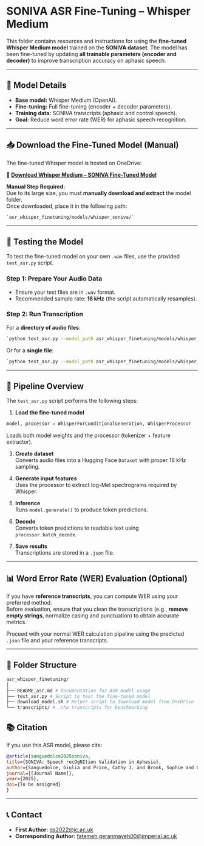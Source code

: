 # SONIVA ASR Fine-Tuning – Whisper Medium

This folder contains resources and instructions for using the **fine-tuned Whisper Medium model** trained on the **SONIVA dataset**. The model has been fine-tuned by updating **all trainable parameters (encoder and decoder)** to improve transcription accuracy on aphasic speech.

---

## 📄 Model Details
- **Base model:** Whisper Medium (OpenAI).
- **Fine-tuning:** Full fine-tuning (encoder + decoder parameters).
- **Training data:** SONIVA transcripts (aphasic and control speech).
- **Goal:** Reduce word error rate (WER) for aphasic speech recognition.

---

## 📥 Download the Fine-Tuned Model (Manual)
The fine-tuned Whisper model is hosted on OneDrive:

**🔗 [Download Whisper Medium – SONIVA Fine-Tuned Model](PUT_YOUR_ONEDRIVE_LINK_HERE)**

**Manual Step Required:**  
Due to its large size, you must **manually download and extract** the model folder.  
Once downloaded, place it in the following path:  
```bash
`asr_whisper_finetuning/models/whisper_soniva/`
```
---

## 🚀 Testing the Model
To test the fine-tuned model on your own `.wav` files, use the provided `test_asr.py` script.

### **Step 1: Prepare Your Audio Data**
- Ensure your test files are in `.wav` format.
- Recommended sample rate: **16 kHz** (the script automatically resamples).

### **Step 2: Run Transcription**
For a **directory of audio files**:
```bash
`python test_asr.py --model_path asr_whisper_finetuning/models/whisper_soniva --audio_dir path/to/wavs/ --output_file my_transcriptions.json`
```

Or for a **single file**:
```bash
`python test_asr.py --model_path asr_whisper_finetuning/models/whisper_soniva --audio_path sample.wav`
```
---

## 🧩 Pipeline Overview
The `test_asr.py` script performs the following steps:

1. **Load the fine-tuned model**  
```python
model, processor = WhisperForConditionalGeneration, WhisperProcessor
```
   Loads both model weights and the processor (tokenizer + feature extractor).

3. **Create dataset**  
   Converts audio files into a Hugging Face `Dataset` with proper 16 kHz sampling.

4. **Generate input features**  
   Uses the processor to extract log-Mel spectrograms required by Whisper.

5. **Inference**  
   Runs `model.generate()` to produce token predictions.

6. **Decode**  
   Converts token predictions to readable text using `processor.batch_decode`.

7. **Save results**  
   Transcriptions are stored in a `.json` file.

---
## 📊 Word Error Rate (WER) Evaluation (Optional)
If you have **reference transcripts**, you can compute WER using your preferred method.  
Before evaluation, ensure that you clean the transcriptions (e.g., **remove empty strings**, normalize casing and punctuation) to obtain accurate metrics.

Proceed with your normal WER calculation pipeline using the predicted `.json` file and your reference transcripts.

---

## 📂 Folder Structure
```bash
asr_whisper_finetuning/
│
├── README_asr.md # Documentation for ASR model usage
├── test_asr.py # Script to test the fine-tuned model
├── download_model.sh # Helper script to download model from OneDrive
└── transcripts/ # .cha transcripts for benchmarking
```

## 📚 Citation
If you use this ASR model, please cite:
```bibtex
@article{sanguedolce2025soniva,
title={SONIVA: Speech recOgNItion Validation in Aphasia},
author={Sanguedolce, Giulia and Price, Cathy J. and Brook, Sophie and Gruia, Dragos C. and Parkinson, Niamh V. and Naylor, Patrick A. and Geranmayeh, Fatemeh},
journal={[Journal Name]},
year={2025},
doi={To be assigned}
}
```
---

## 📞 Contact
- **First Author:** gs2022@ic.ac.uk  
- **Corresponding Author:** fatemeh.geranmayeh00@imperial.ac.uk
